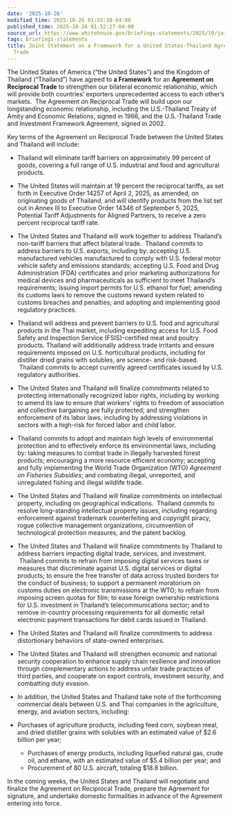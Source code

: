 ```yaml
---
date: '2025-10-26'
modified_time: 2025-10-26 01:53:10-04:00
published_time: 2025-10-26 01:52:27-04:00
source_url: https://www.whitehouse.gov/briefings-statements/2025/10/joint-statement-on-a-frameowkr-for-a-united-states-thailand-agreement-on-recipricol-trade/
tags: briefings-statements
title: Joint Statement on a Framework for a United States-Thailand Agreement on Reciprocal
  Trade
---
```

 
The United States of America (“the United States”) and the Kingdom of
Thailand (“Thailand”) have agreed to **a Framework** for an **Agreement
on Reciprocal Trade** to strengthen our bilateral economic relationship,
which will provide both countries’ exporters unprecedented access to
each other’s markets.  The Agreement on Reciprocal Trade will build upon
our longstanding economic relationship, including the U.S.-Thailand
Treaty of Amity and Economic Relations, signed in 1966, and the
U.S.-Thailand Trade and Investment Framework Agreement, signed in 2002.

Key terms of the Agreement on Reciprocal Trade between the United States
and Thailand will include:

-   Thailand will eliminate tariff barriers on approximately 99 percent
    of goods, covering a full range of U.S. industrial and food and
    agricultural products.

<!-- -->

-   The United States will maintain at 19 percent the reciprocal
    tariffs, as set forth in Executive Order 14257 of April 2, 2025, as
    amended, on originating goods of Thailand, and will identify
    products from the list set out in Annex III to Executive Order 14346
    of September 5, 2025, Potential Tariff Adjustments for Aligned
    Partners, to receive a zero percent reciprocal tariff rate.

<!-- -->

-   The United States and Thailand will work together to address
    Thailand’s non-tariff barriers that affect bilateral trade.
     Thailand commits to address barriers to U.S. exports, including by:
    accepting U.S. manufactured vehicles manufactured to comply with
    U.S. federal motor vehicle safety and emissions standards; accepting
    U.S. Food and Drug Administration (FDA) certificates and prior
    marketing authorizations for medical devices and pharmaceuticals as
    sufficient to meet Thailand’s requirements; issuing import permits
    for U.S. ethanol for fuel; amending its customs laws to remove the
    customs reward system related to customs breaches and penalties; and
    adopting and implementing good regulatory practices.

<!-- -->

-   Thailand will address and prevent barriers to U.S. food and
    agricultural products in the Thai market, including expediting
    access for U.S. Food Safety and Inspection Service (FSIS)-certified
    meat and poultry products. Thailand will additionally address trade
    irritants and ensure requirements imposed on U.S. horticultural
    products, including for distiller dried grains with solubles, are
    science- and risk-based.  Thailand commits to accept currently
    agreed certificates issued by U.S. regulatory authorities.  

<!-- -->

-   The United States and Thailand will finalize commitments related to
    protecting internationally recognized labor rights, including by
    working to amend its law to ensure that workers’ rights to freedom
    of association and collective bargaining are fully protected; and
    strengthen enforcement of its labor laws, including by addressing
    violations in sectors with a high-risk for forced labor and child
    labor.

<!-- -->

-   Thailand commits to adopt and maintain high levels of environmental
    protection and to effectively enforce its environmental laws,
    including by: taking measures to combat trade in illegally harvested
    forest products; encouraging a more resource efficient economy;
    accepting and fully implementing the World Trade Organization (WTO)
    *Agreement on Fisheries Subsidies*; and combating illegal,
    unreported, and unregulated fishing and illegal wildlife trade.

<!-- -->

-   The United States and Thailand will finalize commitments on
    intellectual property, including on geographical indications.
     Thailand commits to resolve long-standing intellectual property
    issues, including regarding enforcement against trademark
    counterfeiting and copyright piracy, rogue collective management
    organizations, circumvention of technological protection measures,
    and the patent backlog.

<!-- -->

-   The United States and Thailand will finalize commitments by Thailand
    to address barriers impacting digital trade, services, and
    investment.  Thailand commits to refrain from imposing digital
    services taxes or measures that discriminate against U.S. digital
    services or digital products; to ensure the free transfer of data
    across trusted borders for the conduct of business; to support a
    permanent moratorium on customs duties on electronic transmissions
    at the WTO; to refrain from imposing screen quotas for film; to ease
    foreign ownership restrictions for U.S. investment in Thailand’s
    telecommunications sector; and to remove in-country processing
    requirements for all domestic retail electronic payment transactions
    for debit cards issued in Thailand.

<!-- -->

-   The United States and Thailand will finalize commitments to address
    distortionary behaviors of state-owned enterprises.

<!-- -->

-   The United States and Thailand will strengthen economic and national
    security cooperation to enhance supply chain resilience and
    innovation through complementary actions to address unfair trade
    practices of third parties, and cooperate on export controls,
    investment security, and combatting duty evasion.

<!-- -->

-   In addition, the United States and Thailand take note of the
    forthcoming commercial deals between U.S. and Thai companies in the
    agriculture, energy, and aviation sectors, including:

<!-- -->

-   Purchases of agriculture products, including feed corn, soybean
    meal, and dried distiller grains with solubles with an estimated
    value of $2.6 billion per year;
    -   Purchases of energy products, including liquefied natural gas,
        crude oil, and ethane, with an estimated value of $5.4 billion
        per year; and

    <!-- -->

    -   Procurement of 80 U.S. aircraft, totaling $18.8 billion.

In the coming weeks, the United States and Thailand will negotiate and
finalize the Agreement on Reciprocal Trade, prepare the Agreement for
signature, and undertake domestic formalities in advance of the
Agreement entering into force.  
